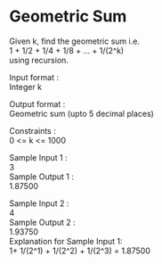 # Geometric Sum




Given k, find the geometric sum i.e.              
1 + 1/2 + 1/4 + 1/8 + ... + 1/(2^k)                
using recursion.                 

Input format :           
Integer k           

Output format :                          
Geometric sum (upto 5 decimal places)               

Constraints :              
0 <= k <= 1000                  

Sample Input 1 :            
3            
Sample Output 1 :                   
1.87500               

Sample Input 2 :          
4                
Sample Output 2 :                
1.93750               
Explanation for Sample Input 1:              
1+ 1/(2^1) + 1/(2^2) + 1/(2^3) = 1.87500              
